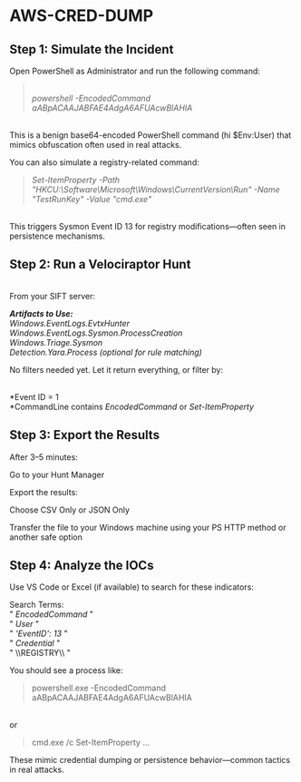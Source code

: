 # AWS-CRED-DUMP

## **Step 1: Simulate the Incident**
Open PowerShell as Administrator and run the following command:
> <br />*powershell -EncodedCommand aABpACAAJABFAE4AdgA6AFUAcwBlAHIA*

<br />This is a benign base64-encoded PowerShell command (hi $Env:User) that mimics obfuscation often used in real attacks.

You can also simulate a registry-related command:
>*Set-ItemProperty -Path "HKCU:\Software\Microsoft\Windows\CurrentVersion\Run" -Name "TestRunKey" -Value "cmd.exe"*

<br />This triggers Sysmon Event ID 13 for registry modifications—often seen in persistence mechanisms.

## **Step 2: Run a Velociraptor Hunt**
<br />From your SIFT server:

***Artifacts to Use:***
<br />*Windows.EventLogs.EvtxHunter*
<br />*Windows.EventLogs.Sysmon.ProcessCreation*
<br />*Windows.Triage.Sysmon*
<br />*Detection.Yara.Process (optional for rule matching)*

No filters needed yet. Let it return everything, or filter by:

<br />*Event ID = 1
<br />*CommandLine contains *EncodedCommand* or *Set-ItemProperty*

## **Step 3: Export the Results**
After 3–5 minutes:

Go to your Hunt Manager

Export the results:

Choose CSV Only or JSON Only

Transfer the file to your Windows machine using your PS HTTP method or another safe option

## **Step 4: Analyze the IOCs**
Use VS Code or Excel (if available) to search for these indicators:

Search Terms:
<br />" *EncodedCommand* "
<br />" *User* "
<br />" *'EventID': 13* "
<br />" *Credential* "
<br />" \\\REGISTRY\\\ "

You should see a process like:
> powershell.exe -EncodedCommand aABpACAAJABFAE4AdgA6AFUAcwBlAHIA
> 
<br /> or

>cmd.exe /c Set-ItemProperty ...
>
These mimic credential dumping or persistence behavior—common tactics in real attacks.
